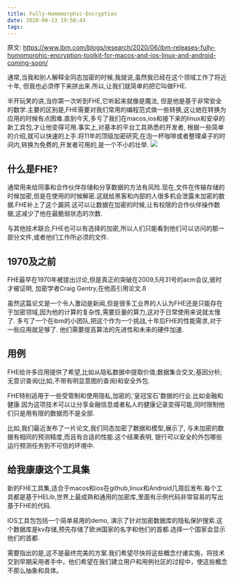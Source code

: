 ```yaml
---
title: Fully-Homomorphic-Encryption
date: 2020-06-13 19:58:43
tags:
---
```

原文: https://www.ibm.com/blogs/research/2020/06/ibm-releases-fully-homomorphic-encryption-toolkit-for-macos-and-ios-linux-and-android-coming-soon/

通常,当我和别人解释全同态加密的时候,我就说,虽然我已经在这个领域工作了将近十年, 但我也必须停下来拼出来.所以,让我们就简单的把它叫做FHE.

半开玩笑的讲,当你第一次听到FHE,它听起来就像是魔法, 但是他是基于非常安全的数学.主要的区别是,FHE需要对我们常用的编程范式做一些转换,这让她在转换为应用的时候有点困难.直到今天,多亏了我们在macos,ios和接下来的linux和安卓的新工具包,才让他变得可用.事实上,对基本的平台工具熟悉的开发者, 根据一些简单的介绍,就可以快速的上手.将11年的顶级加密研究,在泡一杯咖啡或者整理桌子的时间内,转换为免费的,开发者可用的,是一个不小的壮举.
![](https://www.ibm.com/blogs/research/wp-content/uploads/2020/06/FHE.png)

## 什么是FHE?
通常用来给同事和合作伙伴存储和分享数据的方法有风险.现在,文件在传输存储的时候加密,但是在使用的时候解密.这就给黑客和内部的人很多机会泄露未加密的数据.FHE补上了这个漏洞.这可以让数据在加密的时候,让有权限的合作伙伴操作数据,这减少了他在最脆弱状态的次数.

与其他技术联合,FHE也可以有选择的加密,所以人们只能看到他们可以访问的那一部分文件,或者他们工作所必须的文件.

## 1970及之前

FHE最早在1970年被提出讨论,但是真正的突破在2009,5月31号的acm会议,彼时才被证明, 加密学者Craig Gentry,在他高引用论文.ß

虽然这篇论文是一个令人激动是新闻,但是很多工业界的人认为FHE还是只能存在于加密领域,因为他的计算的复杂性,需要巨量的算力,这对于日常使用来说就太慢了.
多亏了一个在ibm的小团队,把这个作为一个挑战,十年后FHE的性能需求,对于一些应用就足够了. 他们需要提高算法的先进性和未来的硬件加速.

## 用例

FHE给许多应用提供了希望,比如从隐私数据中提取价值;数据集合交叉;基因分析;无意识查询(比如,不带有明显意图的查询)和安全外包.

FHE特别适用于一些受管制和使用隐私,加密的,'皇冠宝石'数据的行业.比如金融和健康.因为这项技术可以让分享金融信息或者私人的健康记录变得可能,同时限制他们只是用有限的数据而不是全部.

比如,我们最近发布了一片论文,我们同态加密了数据和模型,展示了, 与未加密的数据有相同的预测精度,而且有合适的性能.这个结果表明, 银行可以安全的外包哪些运行预测任务到不可信的环境中.


## 给我康康这个工具集
新的FHE工具集,适合于macos和ios在github,linux和Android几周后发布.每个工具都是基于HELib,世界上最成熟和通用的加密库,里面有示例代码非常容易的写出基于FHE的代码.

IOS工具包包括一个简单易用的demo, 演示了针对加密数据库的隐私保护搜索.这个数据库是kv存储,预先存储了欧洲国家的名字和他们的首都.选择一个国家会显示他们的首都.

需要指出的是,这不是最终完美的方案.我们希望尽快将这些概念付诸实施，将技术交到早期采用者手中，他们希望在我们建立用户和用例社区的过程中，使这些概念不那么抽象和具体。






